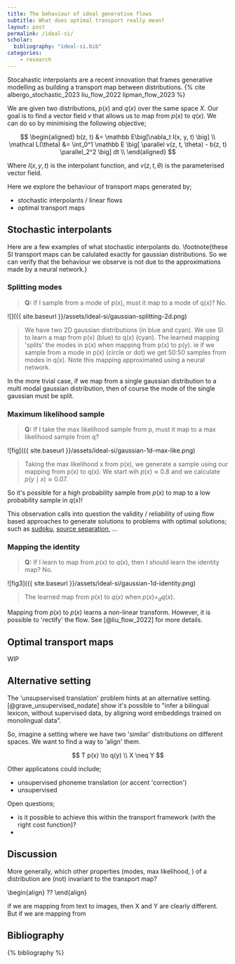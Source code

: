 ```yaml
---
title: The behaviour of ideal generative flows
subtitle: What does optimal transport really mean?
layout: post
permalink: /ideal-si/
scholar:
  bibliography: "ideal-si.bib"
categories:
    - research
---
```


Stocahastic interpolants are a recent innovation that frames generative modelling as building a transport map between distributions. {% cite albergo_stochastic_2023 liu_flow_2022 lipman_flow_2023 %}

We are given two distributions, $p(x)$ and $q(x)$ over the same space $X$. Our goal is to find a vector field $v$ that allows us to map from $p(x)$ to $q(x)$.
We can do so by minimising the following objective;

$$
\begin{aligned}
b(z, t) &= \mathbb E\big[\nabla_t I(x, y, t) \big] \\
\mathcal L(\theta) &= \int_0^1 \mathbb E \big[ \parallel v(z, t, \theta) -  b(z, t) \parallel_2^2 \big] dt \\
\end{aligned}
$$

Where $I(x, y, t)$ is the interpolant function, and $v(z, t, \theta)$ is the parameterised vector field.

Here we explore the behaviour of transport maps generated by;

- stochastic interpolants / linear flows
- optimal transport maps
<!-- what about a comparison to NODE or ?? -->

## Stochastic interpolants

Here are a few examples of what stochastic interpolants do.
\footnote{these SI transport maps can be calulated exactly for gaussian distributions. So we can verify that the behaviour we observe is not due to the approximations made by a neural network.}

### Splitting modes

> __Q:__ If I sample from a mode of p(x), must it map to a mode of q(x)? No.

![]({{ site.baseurl }}/assets/ideal-si/gaussian-splitting-2d.png)

> We have two 2D gaussian distributions (in blue and cyan). We use SI to learn a map from p(x) (blue) to q(x) (cyan). The learned mapping 'splits' the modes in p(x) when mapping from p(x) to p(y). ie if we sample from a mode in p(x) (circle or dot) we get 50:50 samples from modes in q(x). Note this mapping approximated using a neural network.

In the more tivial case, if we map from a single gaussian distribution to a multi modal gaussian distribution, then of course the mode of the single gaussian must be split.

### Maximum likelihood sample

> __Q:__ If I take the max likelihood sample from p, must it map to a max likelihood sample from q?

![fig]({{ site.baseurl }}/assets/ideal-si/gaussian-1d-max-like.png)

> Taking the max likelihood x from p(x), we generate a sample using our mapping from p(x) to q(x). We start wih $p(x) \approx 0.8$ and we calculate $p(y\mid x) \approx 0.07$.

So it's possible for a high probability sample from $p(x)$ to map to a low probability sample in $q(x)$!

This observation calls into question the validity / reliability of using flow based approaches to generate solutions to problems with optimal solutions; such as [sudoku](https://arxiv.org/abs/2210.11633), [source separation](https://ieeexplore.ieee.org/document/10095310/), ...

### Mapping the identity

> __Q:__ If I learn to map from $p(x)$ to $q(x)$, then I should learn the identity map? No.

![fig3]({{ site.baseurl }}/assets/ideal-si/gaussian-1d-identity.png)
    
> The learned map from $p(x)$ to $q(x)$ when $p(x) \mathop{=}_d q(x)$.

Mapping from $p(x)$ to $p(x)$ learns a non-linear transform.
However, it is possible to 'rectify' the flow. See [@liu_flow_2022] for more details.

<!-- While it may seem strange to see such an non-uniform mapping. It is the result of The all to all pairings. -->


<!-- ### Topology of modes

This should be preserved?! -->



## Optimal transport maps

WIP

<!-- ## Thoughts

Consider the problem of speech enhancement. The  -->

<!-- None of this matters for the speech - noisy speech setting since the feature spaces will align. And solving an optimal transport problem should give us good results (since p(x) and p(y) share similar feature interpretations. ie X and Y represent the same state space). and p(y) is (approximately) a slightly higher variance version of p(x) (ie convolved with a blurring gaussian). -->



<!-- - how similar do these spaces need to be? -->

## Alternative setting

The 'unsupservised translation' problem hints at an alternative setting. [@grave_unsupervised_nodate] show it's possible to "infer a bilingual lexicon, without supervised data, by aligning word embeddings trained on monolingual data".

So, imagine a setting where we have two 'similar' distributions on different spaces. We want to find a way to 'align' them.

<!-- want a kind of topology preserving map. can be done by enforcing a cost to local changes? -->

$$
T p(x) \to q(y) \\
X \neq Y
$$

Other applicatons could include;

- unsupervised phoneme translation (or accent 'correction')
- unsupervised 

Open questions;

- is it possible to achieve this within the transport framework (with the right cost function)?
- 


## Discussion

More generally, which other properties (modes, max likelihood, ) of a distribution are (not) invariant to the transport map? 

\begin{align}
??
\end{align}

  if we are mapping from text to images, then X and Y are clearly different. But if we are mapping from 

<!-- HOW DOES HIGH DIMENSIONALITY AFFECT THESE OBSERVATIONS -->

## Bibliography

{% bibliography %}